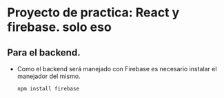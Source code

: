 # Proyecto de practica: React y firebase. solo eso

## Para el backend.
 - Como el backend será manejado con Firebase es necesario instalar el manejador del mismo.
    ```
    npm install firebase
    ```
